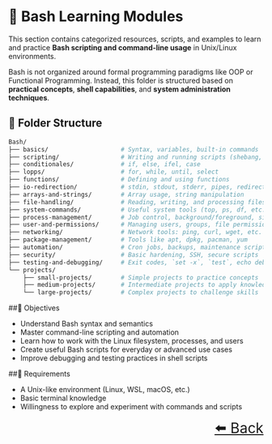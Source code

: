 # 🐚 Bash Learning Modules  

This section contains categorized resources, scripts, and examples to learn and practice **Bash scripting and command-line usage** in Unix/Linux environments.

Bash is not organized around formal programming paradigms like OOP or Functional Programming. Instead, this folder is structured based on **practical concepts**, **shell capabilities**, and **system administration techniques**.

## 📂 Folder Structure

```bash
Bash/
├── basics/                    # Syntax, variables, built-in commands
├── scripting/                 # Writing and running scripts (shebang, permissions)
├── conditionales/             # if, else, ifel, case
├── lopps/                     # for, while, until, select
├── functions/                 # Defining and using functions
├── io-redirection/            # stdin, stdout, stderr, pipes, redirection operators
├── arrays-and-strings/        # Array usage, string manipulation
├── file-handling/             # Reading, writing, and processing files
├── system-commands/           # Useful system tools (top, ps, df, etc.)
├── process-management/        # Job control, background/foreground, signals
├── user-and-permissions/      # Managing users, groups, file permissions
├── networking/                # Network tools: ping, curl, wget, etc.
├── package-management/        # Tools like apt, dpkg, pacman, yum
├── automation/                # Cron jobs, backups, maintenance scripts
├── security/                  # Basic hardening, SSH, secure scripts
├── testing-and-debugging/     # Exit codes, `set -x`, `test`, echo debugging
└── projects/
    ├── small-projects/        # Simple projects to practice concepts
    ├── medium-projects/       # Intermediate projects to apply knowledge
    └── large-projects/        # Complex projects to challenge skills


```

##🎯 Objectives

- Understand Bash syntax and semantics
- Master command-line scripting and automation
- Learn how to work with the Linux filesystem, processes, and users
- Create useful Bash scripts for everyday or advanced use cases
- Improve debugging and testing practices in shell scripts

##📌 Requirements

- A Unix-like environment (Linux, WSL, macOS, etc.)
- Basic terminal knowledge
- Willingness to explore and experiment with commands and scripts

<div align="right" style="font-size: 2em;">
    <a href="../README.md">⬅️ Back</a>
</div>


